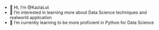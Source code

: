 - 👋 Hi, I’m @KaziaLut
- 👀 I’m interested in learning more about Data Science techniques and realworld application
- 🌱 I’m currently learning to be more proficient in Python for Data Science

<!---
KaziaLut/KaziaLut is a ✨ special ✨ repository because its `README.md` (this file) appears on your GitHub profile.
You can click the Preview link to take a look at your changes.
--->
